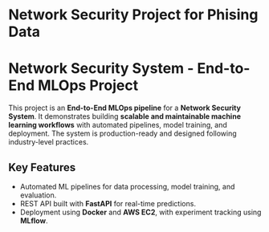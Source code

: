 # Network Security Project for Phising Data

# Network Security System - End-to-End MLOps Project

This project is an **End-to-End MLOps pipeline** for a **Network Security System**. It demonstrates building **scalable and maintainable machine learning workflows** with automated pipelines, model training, and deployment. The system is production-ready and designed following industry-level practices.  

## Key Features
- Automated ML pipelines for data processing, model training, and evaluation.  
- REST API built with **FastAPI** for real-time predictions.  
- Deployment using **Docker** and **AWS EC2**, with experiment tracking using **MLflow**.

  
